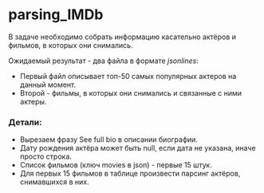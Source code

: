 # parsing_IMDb

В задаче необходимо собрать информацию касательно актёров и фильмов, в которых они снимались. 

Ожидаемый результат - два файла в формате *jsonlines*:  
* Первый файл описывает топ-50 самых популярных актеров на данный момент.  
* Второй - фильмы, в которых они снимались и связанные с ними актеры. 

### Детали: 
* Вырезаем фразу See full bio в описании биографии. 
* Дату рождения актёра может быть null, если дата не указана, иначе просто строка. 
* Список фильмов (ключ movies в json) - первые 15 штук.
* Для первых 15 фильмов в таблице произвести парсинг актёров, снимавшихся в них.
